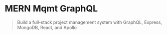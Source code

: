 # MERN Mqmt GraphQL

> Build a full-stack project management system with GraphQL, Express, MongoDB, React, and Apollo
